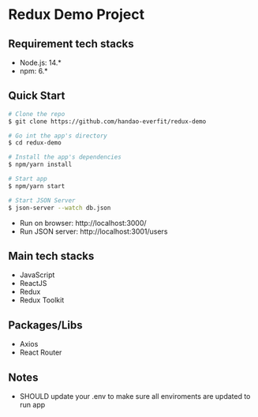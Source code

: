 # Redux Demo Project

## Requirement tech stacks

- Node.js: 14.*
- npm: 6.*

## Quick Start

```sh
# Clone the repo
$ git clone https://github.com/handao-everfit/redux-demo

# Go int the app's directory
$ cd redux-demo

# Install the app's dependencies
$ npm/yarn install

# Start app
$ npm/yarn start

# Start JSON Server
$ json-server --watch db.json

```
- Run on browser: http://localhost:3000/
- Run JSON server: http://localhost:3001/users

## Main tech stacks
- JavaScript
- ReactJS
- Redux
- Redux Toolkit

## Packages/Libs
- Axios
- React Router

## Notes
- SHOULD update your .env to make sure all enviroments are updated to run app
